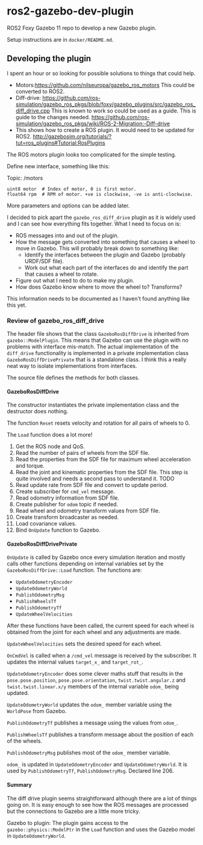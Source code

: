# ros2-gazebo-dev-plugin

ROS2 Foxy Gazebo 11 repo to develop a new Gazebo plugin.

Setup instructions are in `docker/README.md`.

## Developing the plugin

I spent an hour or so looking for possible solutions to things that could help.

* Motors:<https://github.com/nilseuropa/gazebo_ros_motors>
This could be converted to ROS2.
* Diff-drive:
<https://github.com/ros-simulation/gazebo_ros_pkgs/blob/foxy/gazebo_plugins/src/gazebo_ros_diff_drive.cpp>
This is known to work so could be used as a guide.  This is guide to the changes needed.
<https://github.com/ros-simulation/gazebo_ros_pkgs/wiki/ROS-2-Migration:-Diff-drive>
* This shows how to create a ROS plugin.  It would need to be updated for ROS2.
<http://gazebosim.org/tutorials/?tut=ros_plugins#Tutorial:RosPlugins>

The ROS motors plugin looks too complicated for the simple testing.

Define new interface, something like this:

Topic: /motors

```text
uint8 motor  # Index of motor, 0 is first motor.
float64 rpm  # RPM of motor. +ve is clockwise, -ve is anti-clockwise.
```

More parameters and options can be added later.

I decided to pick apart the `gazebo_ros_diff_drive` plugin as it is widely
used and I can see how everything fits together.  What I need to focus on is:

* ROS messages into and out of the plugin.
* How the message gets converted into something that causes a wheel to move
in Gazebo.  This will probably break down to something like:
  * Identify the interfaces between the plugin and Gazebo (probably
    URDF/SDF file).
  * Work out what each part of the interfaces do and identify the part that
  causes a wheel to rotate.
* Figure out what I need to do to make my plugin.
* How does Gazebo know where to move the wheel to?  Transforms?

This information needs to be documented as I haven't found anything like this
yet.

### Review of gazebo_ros_diff_drive

The header file shows that the class `GazeboRosDiffDrive` is inherited from
`gazebo::ModelPlugin`.  This means that Gazebo can use the plugin with no
problems with interface mis-match.  The actual implementation of the
`diff_drive` functionality is implemented in a private implementation class
`GazeboRosDiffDrivePrivate` that is a standalone class.  I think this a really
neat way to isolate implementations from interfaces.

The source file defines the methods for both classes.

#### GazeboRosDiffDrive

The constructor instantiates the private implementation class and the
destructor does nothing.

The function `Reset` resets velocity and rotation for all pairs of wheels to 0.

The `Load` function does a lot more!

1. Get the ROS node and QoS.
1. Read the number of pairs of wheels from the SDF file.
1. Read the properties from the SDF file for maximum wheel acceleration and
torque.
1. Read the joint and kinematic properties from the SDF file.  This step is
quite involved and needs a second pass to understand it.  TODO
1. Read update rate from SDF file and convert to update period.
1. Create subscriber for `cmd_vel` message.
1. Read odometry information from SDF file.
1. Create publisher for `odom` topic if needed.
1. Read wheel and odometry transform values from SDF file.
1. Create transform broadcaster as needed.
1. Load covariance values.
1. Bind `OnUpdate` function to Gazebo.

#### GazeboRosDiffDrivePrivate

`OnUpdate` is called by Gazebo once every simulation iteration and
mostly calls other functions depending on internal variables set by the
`GazeboRosDiffDrive::Load` function.  The functions are:

* `UpdateOdometryEncoder`
* `UpdateOdometryWorld`
* `PublishOdometryMsg`
* `PublishWheelsTf`
* `PublishOdometryTf`
* `UpdateWheelVelocities`

After these functions have been called, the current speed for each wheel is
obtained from the joint for each wheel and any adjustments are made.

`UpdateWheelVelocities` sets the desired speed for each wheel.

`OnCmdVel` is called when a `/cmd_vel` message is received by the subscriber.
It updates the internal values `target_x_` and `target_rot_`.

`UpdateOdometryEncoder` does some clever maths stuff that results in the
`pose.pose.position`, `pose.pose.orientation`, `twist.twist.angular.z` and
`twist.twist.linear.x/y` members of the internal variable `odom_` being
updated.

`UpdateOdometryWorld` updates the `odom_` member variable using the
`WorldPose` from Gazebo.

`PublishOdometryTf` publishes a message using the values from `odom_`.

`PublishWheelsTf` publishes a transform message about the position of each of
the wheels.

`PublishOdometryMsg` publishes most of the `odom_` member variable.

`odom_` is updated in `UpdateOdometryEncoder` and `UpdateOdometryWorld`.  It
is used by `PublishOdometryTf`, `PublishOdometryMsg`.  Declared line 206.

#### Summary

The diff drive plugin seems straightforward although there are a lot of
things going on.  It is easy enough to see how the ROS messages are processed
but the connections to Gazebo are a little more tricky.

Gazebo to plugin: The plugin gains access to the `gazebo::physics::ModelPtr`
in the `Load` function and uses the Gazebo model in `UpdateOdometryWorld`.
